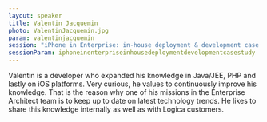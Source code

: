 ```yaml
---
layout: speaker
title: Valentin Jacquemin
photo: ValentinJacquemin.jpg
param: valentinjacquemin
session: "iPhone in Enterprise: in-house deployment & development case study"
sessionParam: iphoneinenterpriseinhousedeploymentdevelopmentcasestudy
---
```


Valentin is a developer who expanded his knowledge in Java/JEE, PHP and lastly on iOS platforms. Very curious, he values to continuously improve his knowledge. That is the reason why one of his missions in the Enterprise Architect team is to keep up to date on latest technology trends. He likes to share this knowledge internally as well as with Logica customers.
